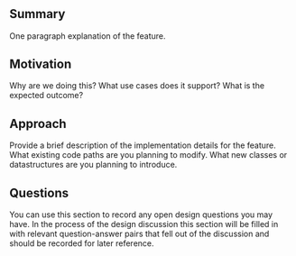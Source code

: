 # <Feature Name>

## Summary
[summary]: #summary

One paragraph explanation of the feature.

## Motivation
[motivation]: #motivation

Why are we doing this? What use cases does it support? What is the expected outcome?

## Approach
[approach]: #approach

Provide a brief description of the implementation details for the feature. What
existing code paths are you planning to modify. What new classes or
datastructures are you planning to introduce.

## Questions
[questions]: #questions

You can use this section to record any open design questions you may have. In
the process of the design discussion this section will be filled in with
relevant question-answer pairs that fell out of the discussion and should be
recorded for later reference.
